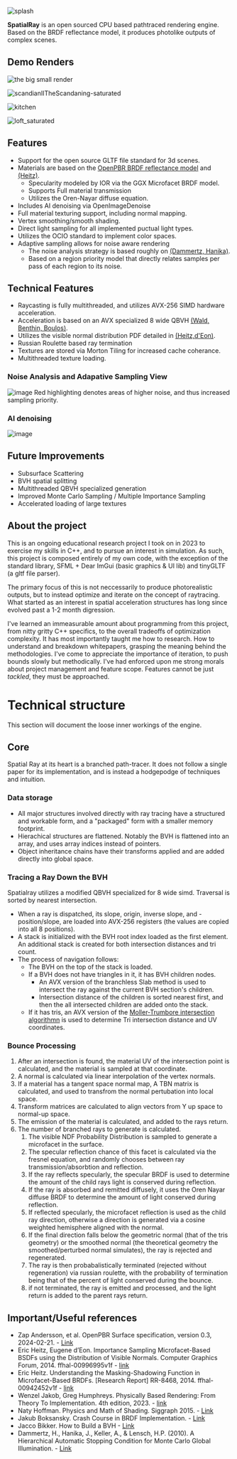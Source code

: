 
![splash](https://github.com/CharlesCowdery/SpatialRay/assets/54870004/7d059b3d-11d5-4fab-a3a1-9a5d73ffb55b)

**SpatialRay** is an open sourced CPU based pathtraced rendering engine. Based on the BRDF reflectance model, it produces photolike outputs of complex scenes. 

## Demo Renders

![the big small render](https://github.com/CharlesCowdery/RayTracing/assets/54870004/302b9f06-bb9e-4698-b969-b1657ac4e76d)

![scandianIITheScandaning-saturated](https://github.com/CharlesCowdery/SpatialRay/assets/54870004/5875afe9-f6f2-4608-a954-d9b2a906085e)

![kitchen](https://github.com/CharlesCowdery/SpatialRay/assets/54870004/c6fe4d82-bf8c-4750-bdb7-9348dbd71569)

![loft_saturated](https://github.com/CharlesCowdery/SpatialRay/assets/54870004/ef6c09f9-3a00-4d08-aa5d-0e64fa53e390)

## Features
- Support for the open source GLTF file standard for 3d scenes.
- Materials are based on the [OpenPBR BRDF reflectance model](https://academysoftwarefoundation.github.io/OpenPBR/) and [(Heitz)](https://inria.hal.science/hal-00942452v1/document).
  - Specularity modeled by IOR via the GGX Microfacet BRDF model.
  - Supports Full material transmission
  - Utilizes the Oren-Nayar diffuse equation.
- Includes AI denoising via OpenImageDenoise
- Full material texturing support, including normal mapping.
- Vertex smoothing/smooth shading.
- Direct light sampling for all implemented puctual light types.
- Utilizes the OCIO standard to implement color spaces.
- Adaptive sampling allows for noise aware rendering
  - The noise analysis strategy is based roughly on [(Dammertz, Hanika)](https://www.semanticscholar.org/paper/A-Hierarchical-Automatic-Stopping-Condition-for-Dammertz-Hanika/8329759ae51c924557f375707e4989549c6c1b46). 
  - Based on a region priority model that directly relates samples per pass of each region to its noise.

## Technical Features
- Raycasting is fully multithreaded, and utilizes AVX-256 SIMD hardware acceleration.
- Acceleration is based on an AVX specialized 8 wide QBVH [(Wald, Benthin, Boulos)](https://www.cs.cmu.edu/afs/cs/academic/class/15869-f11/www/readings/wald08_widebvh.pdf).
- Utilizes the visible normal distribution PDF detailed in [(Heitz,d'Eon)](https://inria.hal.science/hal-00996995v1/document#page=11&zoom=100,96,180).
- Russian Roulette based ray termination
- Textures are stored via Morton Tiling for increased cache coherance.
- Multithreaded texture loading.
### Noise Analysis and Adapative Sampling View
![image](https://github.com/CharlesCowdery/SpatialRay/assets/54870004/505a151f-72a0-4809-bb98-f828741650d9)
Red highlighting denotes areas of higher noise, and thus increased sampling priority.

### AI denoising
![image](https://github.com/CharlesCowdery/SpatialRay/assets/54870004/487d462b-4dd9-4acc-b4b0-0993add81ce7)

## Future Improvements
- Subsurface Scattering
- BVH spatial splitting
- Multithreaded QBVH specialized generation
- Improved Monte Carlo Sampling / Multiple Importance Sampling
- Accelerated loading of large textures

## About the project
This is an ongoing educational research project I took on in 2023 to exercise my skills in C++, and to pursue an interest in simulation. As such, this project is composed entirely of my own code, with the exception of the standard library, SFML + Dear ImGui (basic graphics & UI lib) and tinyGLTF (a gltf file parser). 

The primary focus of this is not neccessarily to produce photorealistic outputs, but to instead optimize and iterate on the concept of raytracing. What started as an interest in spatial acceleration structures has long since evolved past a 1-2 month digression. 

I've learned an immeasurable amount about programming from this project, from nitty gritty C++ specifics, to the overall tradeoffs of optimization complexity. It has most importantly taught me how to research. How to understand and breakdown whitepapers, grasping the meaning behind the methodologies. I've come to appreciate the importance of iteration, to push bounds slowly but methodically. I've had enforced upon me strong morals about project management and feature scope. Features cannot be just _tackled_, they must be approached.

# Technical structure
This section will document the loose inner workings of the engine. 
## Core
Spatial Ray at its heart is a branched path-tracer. It does not follow a single paper for its implementation, and is instead a hodgepodge of techniques and intuition.
  ### Data storage
   - All major structures involved directly with ray tracing have a structured and workable form, and a "packaged" form with a smaller memory footprint.
   - Hierachical structures are flattened. Notably the BVH is flattened into an array, and uses array indices instead of pointers.
   - Object inheritance chains have their transforms applied and are added directly into global space.
  ### Tracing a Ray Down the BVH
  Spatialray utilizes a modified QBVH specialized for 8 wide simd. Traversal is sorted by nearest intersection.
  - When a ray is dispatched, its slope, origin, inverse slope, and -position/slope, are loaded into AVX-256 registers (the values are copied into all 8 positions).
  - A stack is initialized with the BVH root index loaded as the first element. An additional stack is created for both intersection distances and tri count.
  - The process of navigation follows:
    - The BVH on the top of the stack is loaded.
    - If a BVH does not have triangles in it, it has BVH children nodes.
      - An AVX version of the branchless Slab method is used to intersect the ray against the current BVH section's children.
      - Intersection distance of the children is sorted nearest first, and then the all intersected children are added onto the stack.
    - If it has tris, an AVX version of the [Moller-Trumbore intersection algorithmn](https://en.wikipedia.org/wiki/M%C3%B6ller%E2%80%93Trumbore_intersection_algorithm) is used to determine Tri intersection distance and UV coordinates.
  ### Bounce Processing
  1) After an intersection is found, the material UV of the intersection point is calculated, and the material is sampled at that coordinate.
  2) A normal is calculated via linear interpolation of the vertex normals.
  3) If a material has a tangent space normal map, A TBN matrix is calculated, and used to transfrom the normal pertubation into local space.
  4) Transform matrices are calculated to align vectors from Y up space to normal-up space.
  5) The emission of the material is calculated, and added to the rays return.
  6) The number of branched rays to generate is calculated.
     1) The visible NDF Probability Distribution is sampled to generate a microfacet in the surface.
     2) The specular reflection chance of this facet is calculated via the fresnel equation, and randomly chooses between ray transmission/absorbtion and reflection.
     3) If the ray reflects specularly, the specular BRDF is used to determine the amount of the child rays light is conserved during reflection.
     4) If the ray is absorbed and remitted diffusely, it uses the Oren Nayar diffuse BRDF to determine the amount of light conserved during reflection.
     5) If reflected specularly, the microfacet reflection is used as the child ray direction, otherwise a direction is generated via a cosine weighted hemisphere aligned with the normal.
     6) If the final direction falls below the geometric normal (that of the tris geometry) or the smoothed normal (the theoretical geometry the smoothed/perturbed normal simulates), the ray is rejected and regenerated.
     7) The ray is then probabalistically terminated (rejected without regeneration) via russian roulette, with the probability of termination being that of the percent of light conserved during the bounce.
     8) if not terminated, the ray is emitted and processed, and the light return is added to the parent rays return.


## Important/Useful references
- Zap Andersson, et al. OpenPBR Surface specification, version 0.3, 2024-02-21. - [Link](https://academysoftwarefoundation.github.io/OpenPBR/)
- Eric Heitz, Eugene d’Eon. Importance Sampling Microfacet-Based BSDFs using the Distribution of
Visible Normals. Computer Graphics Forum, 2014. ffhal-00996995v1f - [link](https://inria.hal.science/hal-00996995v1/document)
- Eric Heitz. Understanding the Masking-Shadowing Function in Microfacet-Based BRDFs. \[Research
Report\] RR-8468, 2014. ffhal-00942452v1f - [link](https://inria.hal.science/hal-00942452v1/document)
- Wenzel Jakob, Greg Humphreys. Physically Based Rendering: From Theory To Implementation. 4th edition, 2023. - [link](https://www.pbr-book.org/)
- Naty Hoffman. Physics and Math of Shading. Siggraph 2015. - [Link](https://blog.selfshadow.com/publications/s2015-shading-course/hoffman/s2015_pbs_physics_math_slides.pdf)
- Jakub Boksansky. Crash Course in BRDF Implementation. - [Link](https://boksajak.github.io/files/CrashCourseBRDF.pdf)
- Jacco Bikker. How to Build a BVH - [Link](https://jacco.ompf2.com/2022/04/13/how-to-build-a-bvh-part-1-basics/)
- Dammertz, H., Hanika, J., Keller, A., & Lensch, H.P. (2010). A Hierarchical Automatic Stopping Condition for Monte Carlo Global Illumination. - [Link](https://www.semanticscholar.org/paper/A-Hierarchical-Automatic-Stopping-Condition-for-Dammertz-Hanika/8329759ae51c924557f375707e4989549c6c1b46)



